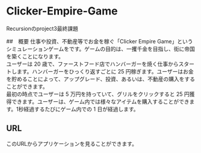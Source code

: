 # Clicker-Empire-Game
Recursionのproject3最終課題

##　概要
仕事や投資、不動産等でお金を稼ぐ「Clicker Empire Game」というシミュレーションゲームをです。ゲームの目的は、一攫千金を目指し、街に帝国を築くことになります。<br>
ユーザーは 20 歳で、ファーストフード店でハンバーガーを焼く仕事からスタートします。ハンバーガーをひっくり返すごとに 25 円稼ぎます。ユーザーはお金を貯めることによって、アップグレード、投資、あるいは、不動産の購入をすることができます。<br>
最初の時点でユーザーは 5 万円を持っていて、グリルをクリックすると 25 円獲得できます。ユーザーは、ゲーム内では様々なアイテムを購入することができます。1秒経過するたびにゲーム内での 1 日が経過します。

## URL
このURLからアプリケーションを見ることができます。</br>
